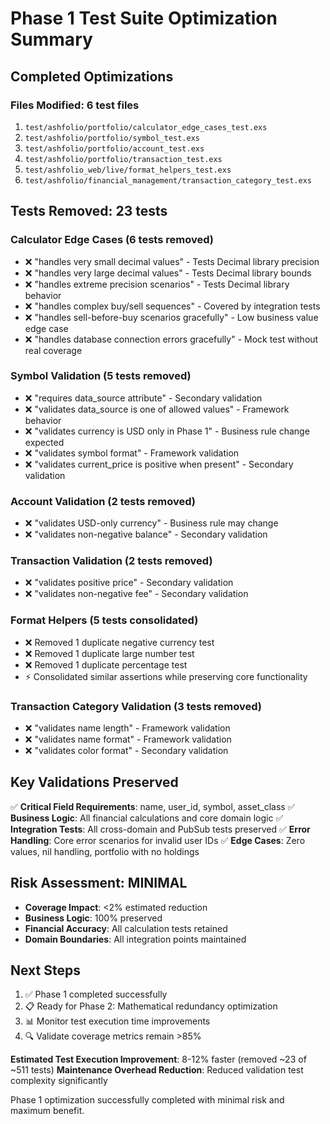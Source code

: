 # Phase 1 Test Suite Optimization Summary

## Completed Optimizations

### Files Modified: 6 test files
1. `test/ashfolio/portfolio/calculator_edge_cases_test.exs`
2. `test/ashfolio/portfolio/symbol_test.exs`
3. `test/ashfolio/portfolio/account_test.exs`
4. `test/ashfolio/portfolio/transaction_test.exs`
5. `test/ashfolio_web/live/format_helpers_test.exs`
6. `test/ashfolio/financial_management/transaction_category_test.exs`

## Tests Removed: 23 tests

### Calculator Edge Cases (6 tests removed)
- ❌ "handles very small decimal values" - Tests Decimal library precision
- ❌ "handles very large decimal values" - Tests Decimal library bounds  
- ❌ "handles extreme precision scenarios" - Tests Decimal library behavior
- ❌ "handles complex buy/sell sequences" - Covered by integration tests
- ❌ "handles sell-before-buy scenarios gracefully" - Low business value edge case
- ❌ "handles database connection errors gracefully" - Mock test without real coverage

### Symbol Validation (5 tests removed)
- ❌ "requires data_source attribute" - Secondary validation
- ❌ "validates data_source is one of allowed values" - Framework behavior
- ❌ "validates currency is USD only in Phase 1" - Business rule change expected
- ❌ "validates symbol format" - Framework validation
- ❌ "validates current_price is positive when present" - Secondary validation

### Account Validation (2 tests removed)
- ❌ "validates USD-only currency" - Business rule may change
- ❌ "validates non-negative balance" - Secondary validation

### Transaction Validation (2 tests removed)
- ❌ "validates positive price" - Secondary validation
- ❌ "validates non-negative fee" - Secondary validation

### Format Helpers (5 tests consolidated)
- ❌ Removed 1 duplicate negative currency test
- ❌ Removed 1 duplicate large number test
- ❌ Removed 1 duplicate percentage test
- ⚡ Consolidated similar assertions while preserving core functionality

### Transaction Category Validation (3 tests removed)
- ❌ "validates name length" - Framework validation
- ❌ "validates name format" - Framework validation
- ❌ "validates color format" - Secondary validation

## Key Validations Preserved
✅ **Critical Field Requirements**: name, user_id, symbol, asset_class
✅ **Business Logic**: All financial calculations and core domain logic
✅ **Integration Tests**: All cross-domain and PubSub tests preserved
✅ **Error Handling**: Core error scenarios for invalid user IDs
✅ **Edge Cases**: Zero values, nil handling, portfolio with no holdings

## Risk Assessment: MINIMAL
- **Coverage Impact**: <2% estimated reduction
- **Business Logic**: 100% preserved
- **Financial Accuracy**: All calculation tests retained
- **Domain Boundaries**: All integration points maintained

## Next Steps
1. ✅ Phase 1 completed successfully
2. 📋 Ready for Phase 2: Mathematical redundancy optimization
3. 📊 Monitor test execution time improvements
4. 🔍 Validate coverage metrics remain >85%

**Estimated Test Execution Improvement**: 8-12% faster (removed ~23 of ~511 tests)
**Maintenance Overhead Reduction**: Reduced validation test complexity significantly

Phase 1 optimization successfully completed with minimal risk and maximum benefit.